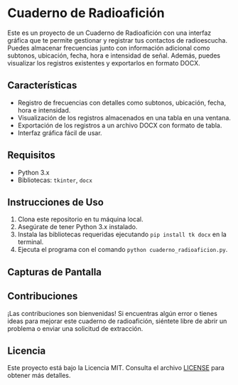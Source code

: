 # Cuaderno de Radioafición

Este es un proyecto de un Cuaderno de Radioafición con una interfaz gráfica que te permite gestionar y registrar tus contactos de radioescucha. Puedes almacenar frecuencias junto con información adicional como subtonos, ubicación, fecha, hora e intensidad de señal. Además, puedes visualizar los registros existentes y exportarlos en formato DOCX.

## Características

- Registro de frecuencias con detalles como subtonos, ubicación, fecha, hora e intensidad.
- Visualización de los registros almacenados en una tabla en una ventana.
- Exportación de los registros a un archivo DOCX con formato de tabla.
- Interfaz gráfica fácil de usar.

## Requisitos

- Python 3.x
- Bibliotecas: `tkinter`, `docx`

## Instrucciones de Uso

1. Clona este repositorio en tu máquina local.
2. Asegúrate de tener Python 3.x instalado.
3. Instala las bibliotecas requeridas ejecutando `pip install tk docx` en la terminal.
4. Ejecuta el programa con el comando `python cuaderno_radioaficion.py`.

## Capturas de Pantalla



## Contribuciones

¡Las contribuciones son bienvenidas! Si encuentras algún error o tienes ideas para mejorar este cuaderno de radioafición, siéntete libre de abrir un problema o enviar una solicitud de extracción.

## Licencia

Este proyecto está bajo la Licencia MIT. Consulta el archivo [LICENSE](LICENSE) para obtener más detalles.
